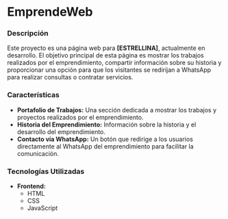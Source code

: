 # EmprendeWeb

### Descripción
Este proyecto es una página web para **[ESTRELLINA]**, actualmente en desarrollo. El objetivo principal de esta página es mostrar los trabajos realizados por el emprendimiento, compartir información sobre su historia y proporcionar una opción para que los visitantes se redirijan a WhatsApp para realizar consultas o contratar servicios.

### Características

- **Portafolio de Trabajos:** Una sección dedicada a mostrar los trabajos y proyectos realizados por el emprendimiento.
- **Historia del Emprendimiento:** Información sobre la historia y el desarrollo del emprendimiento.
- **Contacto vía WhatsApp:** Un botón que redirige a los usuarios directamente al WhatsApp del emprendimiento para facilitar la comunicación.

### Tecnologías Utilizadas

- **Frontend:**
  - HTML
  - CSS
  - JavaScript